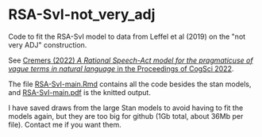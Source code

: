 # RSA-SvI-not_very_adj
Code to fit the RSA-SvI model to data from Leffel et al (2019) on the "not very ADJ" construction.

See [Cremers (2022) *A Rational Speech-Act model for the pragmaticuse of vague terms in natural language* in the Proceedings of CogSci 2022](https://escholarship.org/uc/item/2ww8r8dt).


The file [RSA-SvI-main.Rmd](RSA-SvI-main.Rmd) contains all the code besides the stan models, and [RSA-SvI-main.pdf](RSA-SvI-main.pdf) is the knitted output.

I have saved draws from the large Stan models to avoid having to fit the models again, but they are too big for github (1Gb total, about 36Mb per file). Contact me if you want them.
